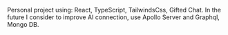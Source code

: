 Personal project using: React, TypeScript, TailwindsCss, Gifted Chat. In the future I consider to improve AI connection, use Apollo Server and Graphql, Mongo DB.
